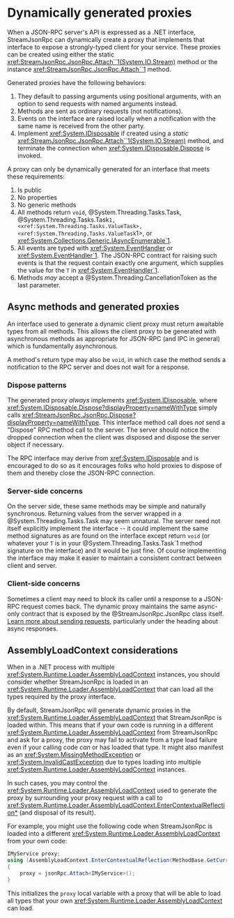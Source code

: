 # Dynamically generated proxies

When a JSON-RPC server's API is expressed as a .NET interface, StreamJsonRpc can dynamically create a proxy that implements that interface
to expose a strongly-typed client for your service. These proxies can be created using either the static <xref:StreamJsonRpc.JsonRpc.Attach``1(System.IO.Stream)> method
or the instance <xref:StreamJsonRpc.JsonRpc.Attach``1> method.

Generated proxies have the following behaviors:

1. They default to passing arguments using positional arguments, with an option to send requests with named arguments instead.
1. Methods are sent as ordinary requests (not notifications).
1. Events on the interface are raised locally when a notification with the same name is received from the other party.
1. Implement <xref:System.IDisposable> if created using a *static* <xref:StreamJsonRpc.JsonRpc.Attach``1(System.IO.Stream)> method, and terminate the connection when <xref:System.IDisposable.Dispose> is invoked.

A proxy can only be dynamically generated for an interface that meets these requirements:

1. Is public
1. No properties
1. No generic methods
1. All methods return `void`, @System.Threading.Tasks.Task, @System.Threading.Tasks.Task`1, <xref:System.Threading.Tasks.ValueTask>, <xref:System.Threading.Tasks.ValueTask`1>, or <xref:System.Collections.Generic.IAsyncEnumerable`1>.
1. All events are typed with <xref:System.EventHandler> or <xref:System.EventHandler`1>. The JSON-RPC contract for raising such events is that the request contain exactly one argument, which supplies the value for the `T` in <xref:System.EventHandler`1>.
1. Methods *may* accept a @System.Threading.CancellationToken as the last parameter.

## Async methods and generated proxies

An interface used to generate a dynamic client proxy must return awaitable types from all methods.
This allows the client proxy to be generated with asynchronous methods as appropriate for JSON-RPC (and IPC in general)
which is fundamentally asynchronous.

A method's return type may also be `void`, in which case the method sends a notification to the RPC server and does not wait for a response.

### Dispose patterns

The generated proxy *always* implements <xref:System.IDisposable>, where <xref:System.IDisposable.Dispose?displayProperty=nameWithType> simply calls <xref:StreamJsonRpc.JsonRpc.Dispose?displayProperty=nameWithType>.
This interface method call does *not* send a "Dispose" RPC method call to the server.
The server should notice the dropped connection when the client was disposed and dispose the server object if necessary.

The RPC interface may derive from <xref:System.IDisposable> and is encouraged to do so as it encourages folks who hold proxies to dispose of them and thereby close the JSON-RPC connection.

### Server-side concerns

On the server side, these same methods may be simple and naturally synchronous. Returning values from the server wrapped
in a @System.Threading.Tasks.Task may seem unnatural.
The server need not itself explicitly implement the interface -- it could implement the same method signatures as are
found on the interface except return `void` (or whatever your `T` is in your @System.Threading.Tasks.Task`1 method signature on the interface)
and it would be just fine. Of course implementing the interface may make it easier to maintain a consistent contract
between client and server.

### Client-side concerns

Sometimes a client may need to block its caller until a response to a JSON-RPC request comes back.
The dynamic proxy maintains the same async-only contract that is exposed by the @StreamJsonRpc.JsonRpc class itself.
[Learn more about sending requests](sendrequest.md), particularly under the heading about async responses.

## AssemblyLoadContext considerations

When in a .NET process with multiple <xref:System.Runtime.Loader.AssemblyLoadContext> instances, you should consider whether StreamJsonRpc is loaded in an <xref:System.Runtime.Loader.AssemblyLoadContext> that can load all the types required by the proxy interface.

By default, StreamJsonRpc will generate dynamic proxies in the <xref:System.Runtime.Loader.AssemblyLoadContext> that StreamJsonRpc is loaded within.
This means that if your own code is running in a different <xref:System.Runtime.Loader.AssemblyLoadContext> from StreamJsonRpc and ask for a proxy, the proxy may fail to activate from a type load failure even if your calling code *can* or has loaded that type.
It might also manifest as an <xref:System.MissingMethodException> or <xref:System.InvalidCastException> due to types loading into multiple <xref:System.Runtime.Loader.AssemblyLoadContext> instances.

In such cases, you may control the <xref:System.Runtime.Loader.AssemblyLoadContext> used to generate the proxy by surrounding your proxy request with a call to <xref:System.Runtime.Loader.AssemblyLoadContext.EnterContextualReflection*> (and disposal of its result).

For example, you might use the following code when StreamJsonRpc is loaded into a different <xref:System.Runtime.Loader.AssemblyLoadContext> from your own code:

```cs
IMyService proxy;
using (AssemblyLoadContext.EnterContextualReflection(MethodBase.GetCurrentMethod()!.DeclaringType!.Assembly))
{
    proxy = jsonRpc.Attach<IMyService>();
}
```

This initializes the `proxy` local variable with a proxy that will be able to load all types that your own <xref:System.Runtime.Loader.AssemblyLoadContext> can load.
